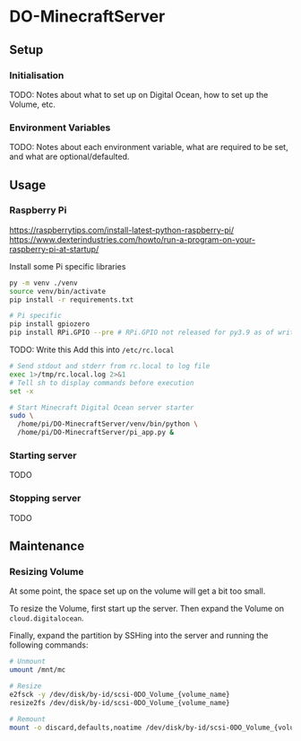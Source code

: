 # DO-MinecraftServer


## Setup

### Initialisation
TODO: Notes about what to set up on Digital Ocean, how to set up the Volume, etc.


### Environment Variables
TODO: Notes about each environment variable, what are required to be set, and what are optional/defaulted.



## Usage

### Raspberry Pi
https://raspberrytips.com/install-latest-python-raspberry-pi/
https://www.dexterindustries.com/howto/run-a-program-on-your-raspberry-pi-at-startup/



Install some Pi specific libraries
```sh
py -m venv ./venv
source venv/bin/activate
pip install -r requirements.txt

# Pi specific
pip install gpiozero
pip install RPi.GPIO --pre # RPi.GPIO not released for py3.9 as of writing.
```

TODO: Write this
Add this into `/etc/rc.local`
```sh
# Send stdout and stderr from rc.local to log file
exec 1>/tmp/rc.local.log 2>&1
# Tell sh to display commands before execution
set -x

# Start Minecraft Digital Ocean server starter
sudo \
  /home/pi/DO-MinecraftServer/venv/bin/python \
  /home/pi/DO-MinecraftServer/pi_app.py &
```


### Starting server
TODO


### Stopping server
TODO



## Maintenance

### Resizing Volume
At some point, the space set up on the volume will get a bit too small.

To resize the Volume, first start up the server. Then expand the Volume on `cloud.digitalocean`.

Finally, expand the partition by SSHing into the server and running the following commands:
```sh
# Unmount
umount /mnt/mc

# Resize
e2fsck -y /dev/disk/by-id/scsi-0DO_Volume_{volume_name}
resize2fs /dev/disk/by-id/scsi-0DO_Volume_{volume_name}

# Remount
mount -o discard,defaults,noatime /dev/disk/by-id/scsi-0DO_Volume_{volume_name} /mnt/mc
```
